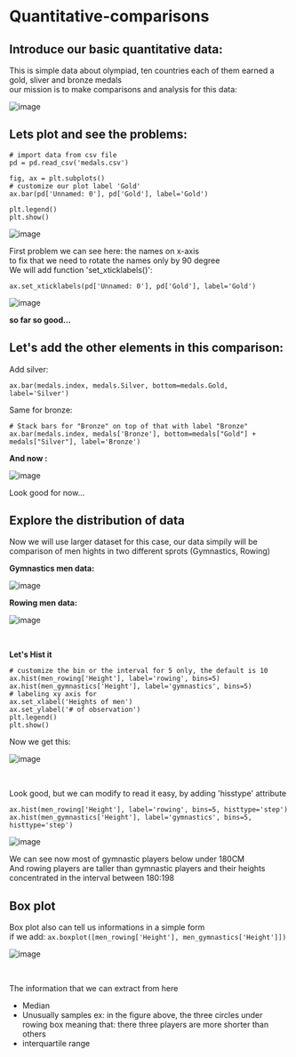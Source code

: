 # Quantitative-comparisons
## Introduce our basic quantitative data:

This is simple data about olympiad, ten countries each of them earned a gold, sliver and bronze medals <br />
our mission is to make comparisons and analysis for this data:

![image](https://user-images.githubusercontent.com/43391147/126034931-f1a99f84-58a3-4e27-a0d0-0dde22913e90.png)

## Lets plot and see the problems:

```
# import data from csv file
pd = pd.read_csv('medals.csv')

fig, ax = plt.subplots()
# customize our plot label 'Gold'
ax.bar(pd['Unnamed: 0'], pd['Gold'], label='Gold')

plt.legend()
plt.show()
```

![image](https://user-images.githubusercontent.com/43391147/126035081-cb7e80a0-8df3-4f80-bf92-621eec27b5c3.png)

First problem we can see here: the names on x-axis<br />
to fix that we need to rotate the names only by 90 degree<br />
We will add function 'set_xticklabels()':

```
ax.set_xticklabels(pd['Unnamed: 0'], pd['Gold'], label='Gold')
```

![image](https://user-images.githubusercontent.com/43391147/126035161-962b8207-a613-44a5-a014-254b14afafaf.png)

**so far so good...**

## Let's add the other elements in this comparison:

Add silver:<br />

```
ax.bar(medals.index, medals.Silver, bottom=medals.Gold, label='Silver')
```

Same for bronze:<br />

```
# Stack bars for "Bronze" on top of that with label "Bronze"
ax.bar(medals.index, medals['Bronze'], bottom=medals["Gold"] + medals["Silver"], label='Bronze')
```

**And now :**

![image](https://user-images.githubusercontent.com/43391147/126035332-f8322888-6d84-43e0-9129-d21a6e95b677.png)

Look good for now...

## Explore the distribution of data

Now we will use larger dataset for this case, our data simpily will be comparison of men hights in two different sprots (Gymnastics, Rowing)

**Gymnastics men data:**

![image](https://user-images.githubusercontent.com/43391147/126051549-8a0abc6c-2a9a-47de-b179-23a2133b5ad4.png)
<br />

**Rowing men data:**

![image](https://user-images.githubusercontent.com/43391147/126051566-8b3b700b-692a-483a-ad41-a397a6429451.png)

<br />

**Let's Hist it**

```
# customize the bin or the interval for 5 only, the default is 10
ax.hist(men_rowing['Height'], label='rowing', bins=5)
ax.hist(men_gymnastics['Height'], label='gymnastics', bins=5)
# labeling xy axis for 
ax.set_xlabel('Heights of men')
ax.set_ylabel('# of observation')
plt.legend()
plt.show()
```

Now we get this:

![image](https://user-images.githubusercontent.com/43391147/126051754-e2e78f65-533f-41af-9fc6-1d5be871b5c1.png)

<br />

Look good, but we can modify to read it easy, by adding 'hisstype' attribute <br />

```
ax.hist(men_rowing['Height'], label='rowing', bins=5, histtype='step')
ax.hist(men_gymnastics['Height'], label='gymnastics', bins=5, histtype='step')
```

![image](https://user-images.githubusercontent.com/43391147/126051780-db94ec81-a1d7-4ace-863b-00c217791f8a.png)
<br />

We can see now most of gymnastic players below under 180CM <br />
And rowing players are taller than gymnastic players and their heights concentrated in the interval between 180:198<br>

## Box plot

Box plot also can tell us informations in a simple form <br />
if we add: ``` ax.boxplot([men_rowing['Height'], men_gymnastics['Height']]) ``` <br />


![image](https://user-images.githubusercontent.com/43391147/126059413-696f7d9d-746d-4e2b-9614-46347577b91f.png)

<br />

The information that we can extract from here
* Median
* Unusually samples
  ex: in the figure above, the three circles under rowing box meaning that: there three players are more shorter than others <br>
* interquartile range




